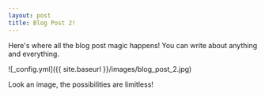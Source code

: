 ```yaml
---
layout: post
title: Blog Post 2!
---
```


Here's where all the blog post magic happens! You can write about anything and everything.

![_config.yml]({{ site.baseurl }}/images/blog_post_2.jpg)

Look an image, the possibilities are limitless!
